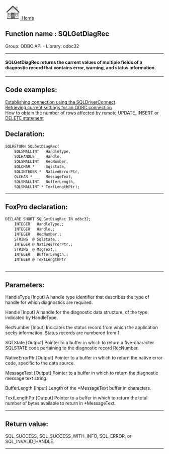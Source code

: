 [<img src="../../images/home.png"> Home ](https://github.com/VFPX/Win32API)  

## Function name : SQLGetDiagRec
Group: ODBC API - Library: odbc32    
***  


#### SQLGetDiagRec returns the current values of multiple fields of a diagnostic record that contains error, warning, and status information. 
***  


## Code examples:
[Establishing connection using the SQLDriverConnect](../../samples/sample_290.md)  
[Retrieving current settings for an ODBC connection](../../samples/sample_292.md)  
[How to obtain the number of rows affected by remote UPDATE, INSERT or DELETE statement](../../samples/sample_416.md)  

## Declaration:
```foxpro  
SQLRETURN SQLGetDiagRec(
	SQLSMALLINT   HandleType,
	SQLHANDLE     Handle,
	SQLSMALLINT   RecNumber,
	SQLCHAR *     Sqlstate,
	SQLINTEGER *  NativeErrorPtr,
	QLCHAR *      MessageText,
	SQLSMALLINT   BufferLength,
	SQLSMALLINT * TextLengthPtr);  
```  
***  


## FoxPro declaration:
```foxpro  
DECLARE SHORT SQLGetDiagRec IN odbc32;
	INTEGER   HandleType,;
	INTEGER   Handle,;
	INTEGER   RecNumber,;
	STRING  @ Sqlstate,;
	INTEGER @ NativeErrorPtr,;
	STRING  @ MsgText,;
	INTEGER   BufferLength,;
	INTEGER @ TextLengthPtr
  
```  
***  


## Parameters:
HandleType 
[Input]
A handle type identifier that describes the type of handle for which diagnostics are required.

Handle 
[Input]
A handle for the diagnostic data structure, of the type indicated by HandleType. 

RecNumber 
[Input]
Indicates the status record from which the application seeks information. Status records are numbered from 1. 

SQLState 
[Output]
Pointer to a buffer in which to return a five-character SQLSTATE code pertaining to the diagnostic record RecNumber.

NativeErrorPtr 
[Output]
Pointer to a buffer in which to return the native error code, specific to the data source. 

MessageText 
[Output]
Pointer to a buffer in which to return the diagnostic message text string. 

BufferLength 
[Input]
Length of the *MessageText buffer in characters. 

TextLengthPtr 
[Output]
Pointer to a buffer in which to return the total number of bytes available to return in *MessageText.   
***  


## Return value:
SQL_SUCCESS, SQL_SUCCESS_WITH_INFO, SQL_ERROR, or SQL_INVALID_HANDLE.  
***  

